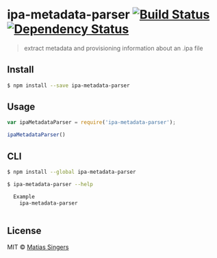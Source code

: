 # ipa-metadata-parser [![Build Status](http://img.shields.io/travis/matiassingers/ipa-metadata-parser.svg?style=flat-square)](https://travis-ci.org/matiassingers/ipa-metadata-parser) [![Dependency Status](http://img.shields.io/gemnasium/matiassingers/ipa-metadata-parser.svg?style=flat-square)](https://gemnasium.com/matiassingers/ipa-metadata-parser)
> extract metadata and provisioning information about an .ipa file

## Install

```sh
$ npm install --save ipa-metadata-parser
```


## Usage

```js
var ipaMetadataParser = require('ipa-metadata-parser');

ipaMetadataParser()

```


## CLI

```sh
$ npm install --global ipa-metadata-parser
```

```sh
$ ipa-metadata-parser --help

  Example
    ipa-metadata-parser
    
```


## License

MIT © [Matias Singers](http://mts.io)
